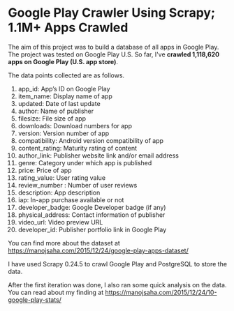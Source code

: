 # Google Play Crawler Using Scrapy; 1.1M+ Apps Crawled

The aim of this project was to build a database of all apps in Google Play. The project was tested on Google Play U.S. So far, I've **crawled 1,118,620 apps on Google Play (U.S. app store)**.

The data points collected are as follows.

1. app_id: App’s ID on Google Play 
2. item_name: Display name of app
3. updated: Date of last update
4. author: Name of publisher
5. filesize: File size of app
6. downloads: Download numbers for app
7. version: Version number of app
8. compatibility: Android version compatibility of app
9. content_rating: Maturity rating of content
10. author_link: Publisher website link and/or email address
11. genre: Category under which app is published
12. price: Price of app
13. rating_value: User rating value
14. review_number : Number of user reviews
15. description: App description
16. iap: In-app purchase available or not
17. developer_badge: Google Developer badge (if any)
18. physical_address: Contact information of publisher
19. video_url: Video preview URL
20. developer_id: Publisher portfolio link in Google Play

You can find more about the dataset at https://manojsaha.com/2015/12/24/google-play-apps-dataset/

I have used Scrapy 0.24.5 to crawl Google Play and PostgreSQL to store the data.

After the first iteration was done, I also ran some quick analysis on the data. You can read about my finding at 
https://manojsaha.com/2015/12/24/10-google-play-stats/


